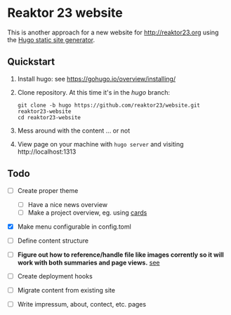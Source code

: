 Reaktor 23 website
==================

This is another approach for a new website for http://reaktor23.org using the
[Hugo static site generator](https://gohugo.io/).


Quickstart
----------

1. Install hugo: see https://gohugo.io/overview/installing/
2. Clone repository. At this time it's in the *hugo* branch:

    ```
    git clone -b hugo https://github.com/reaktor23/website.git reaktor23-website
    cd reaktor23-website
    ```
4. Mess around with the content ... or not
5. View page on your machine with `hugo server` and visiting http://localhost:1313


Todo
----

- [ ] Create proper theme
  - [ ] Have a nice news overview
  - [ ] Make a project overview, eg. using [cards](https://themes.gohugo.io/robust/)
- [x] Make menu configurable in config.toml
- [ ] Define content structure
- [ ] **Figure out how to reference/handle file like images corrently so it will work with both summaries and page views.** [see](https://github.com/spf13/hugo/issues/1240)
- [ ] Create deployment hooks
- [ ] Migrate content from existing site
- [ ] Write impressum, about, contect, etc. pages

